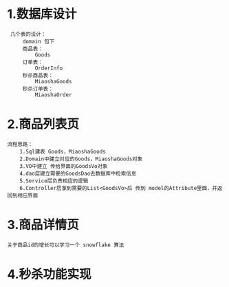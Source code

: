 # 1.数据库设计

```
 几个表的设计： 
     domain 包下
     商品表：
         Goods
     订单表： 
         OrderInfo
     秒杀商品表： 
         MiaoshaGoods
     秒杀订单表： 
         MiaoshaOrder
```



# 2.商品列表页

```
流程思路：
    1.Sql建表 Goods，MiaoshaGoods
    2.Domain中建立对应的Goods，MiaoshaGoods对象
    3.VO中建立 传给界面的GoodsVo对象
    4.dao层建立需要的GoodsDao去数据库中检索信息
    5.Service层负责相应的逻辑
    6.Controller层拿到需要的List<GoodsVo>后 传到 model的Attribute里面，并返回到相应界面
```

# 3.商品详情页

```
关于商品id的增长可以学习一个 snowflake 算法
```

# 4.秒杀功能实现


